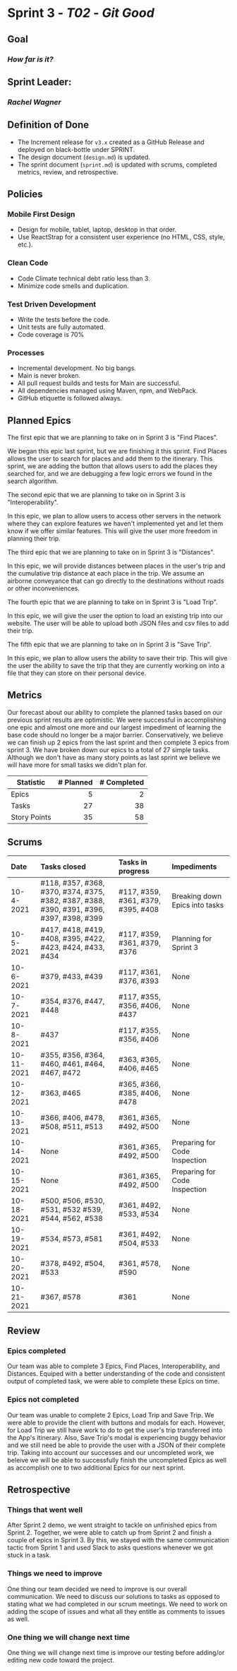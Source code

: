 # Sprint 3 - *T02* - *Git Good*

## Goal
### *How far is it?*

## Sprint Leader: 
### *Rachel Wagner*

## Definition of Done

* The Increment release for `v3.x` created as a GitHub Release and deployed on black-bottle under SPRINT.
* The design document (`design.md`) is updated.
* The sprint document (`sprint.md`) is updated with scrums, completed metrics, review, and retrospective.

## Policies

### Mobile First Design
* Design for mobile, tablet, laptop, desktop in that order.
* Use ReactStrap for a consistent user experience (no HTML, CSS, style, etc.).

### Clean Code
* Code Climate technical debt ratio less than 3.
* Minimize code smells and duplication.

### Test Driven Development
* Write the tests before the code.
* Unit tests are fully automated.
* Code coverage is 70%

### Processes
* Incremental development.  No big bangs.
* Main is never broken. 
* All pull request builds and tests for Main are successful.
* All dependencies managed using Maven, npm, and WebPack.
* GitHub etiquette is followed always.


## Planned Epics
The first epic that we are planning to take on in Sprint 3 is "Find Places".

We began this epic last sprint, but we are finishing it this sprint. Find Places allows the user to search
for places and add them to the itinerary. This sprint, we are adding the button that allows users to add the 
places they searched for, and we are debugging a few logic errors we found in the search algorithm.

The second epic that we are planning to take on in Sprint 3 is "Interoperability".

In this epic, we plan to allow users to access other servers in the network where they can explore features we haven't 
implemented yet and let them know if we offer similar features. This will give the user more freedom in planning their trip.

The third epic that we are planning to take on in Sprint 3 is "Distances".

In this epic, we will provide distances between places in the user's trip and the cumulative trip distance at each place in 
the trip. We assume an airborne conveyance that can go directly to the destinations without roads or other inconveniences.

The fourth epic that we are planning to take on in Sprint 3 is "Load Trip".

In this epic, we will give the user the option to load an existing trip into our website. The user will be 
able to upload both JSON files and csv files to add their trip.

The fifth epic that we are planning to take on in Sprint 3 is "Save Trip".

In this epic, we plan to allow users the ability to save their trip. This will give the user the ability to save 
the trip that they are currently working on into a file that they can store on their personal device.

## Metrics
Our forecast about our ability to complete the planned tasks based on our previous 
sprint results are optimistic. We were successful in accomplishing one epic and almost 
one more and our largest impediment of learning the base code should no longer be a 
major barrier. Conservatively, we believe we can finish up 2 epics from the last sprint
and then complete 3 epics from sprint 3. We have broken down our epics to a total of 27 simple 
tasks. Although we don't have as many story points as last sprint we believe we will 
have more for small tasks we didn't plan for.

| Statistic | # Planned | # Completed |
| --- | ---: | ---: |
| Epics | 5 | 2 |
| Tasks |  27   | 38 | 
| Story Points |  35  | 58 | 

## Scrums

| Date | Tasks closed  | Tasks in progress | Impediments |
| :--- | :--- | :--- | :--- |
| 10-4-2021 | #118, #357, #368, #370, #374, #375, #382, #387, #388, #390, #391, #396, #397, #398, #399 | #117, #359, #361, #379, #395, #408 | Breaking down Epics into tasks | 
| 10-5-2021 | #417, #418, #419, #408, #395, #422, #423, #424, #433, #434 | #117, #359, #361, #379, #376 | Planning for Sprint 3 | 
| 10-6-2021 | #379, #433, #439 | #117, #361, #376, #393 | None | 
| 10-7-2021 | #354, #376, #447, #448 | #117, #355, #356, #406, #437 | None | 
| 10-8-2021 | #437 | #117, #355, #356, #406 | None |
| 10-11-2021 | #355, #356, #364, #460, #461, #464, #467, #472 | #363, #365, #406, #465 | None |
| 10-12-2021 | #363, #465 | #365, #366, #385, #406, #478 | None |
| 10-13-2021 | #366, #406, #478, #508, #511, #513 | #361, #365, #492, #500 | None |
| 10-14-2021 | None | #361, #365, #492, #500 | Preparing for Code Inspection |
| 10-15-2021 | None | #361, #365, #492, #500 | Preparing for Code Inspection |
| 10-18-2021 | #500, #506, #530, #531, #532 #539, #544, #562, #538 | #361, #492, #533, #534 | None |
| 10-19-2021 | #534, #573, #581 | #361, #492, #504, #533 | None |
| 10-20-2021 | #378, #492, #504, #533 | #361, #578, #590 | None |
| 10-21-2021 | #367, #578 | #361 | None |

## Review

### Epics completed  
Our team was able to complete 3 Epics, Find Places, Interoperability, and Distances. Equiped with
a better understanding of the code and consistent output of completed task, we were able to 
complete these Epics on time.

### Epics not completed 
Our team was unable to complete 2 Epics, Load Trip and Save Trip. We were able to provide the 
client with buttons and modals for each. However, for Load Trip we still have work to do to get 
the user's trip transferred into the App's itinerary. Also, Save Trip's modal is experiencing
buggy behavior and we still need be able to provide the user with a JSON of their complete trip.
Taking into account our successes and our uncompleted work, we beleive we will be able to 
successfully finish the uncompleted Epics as well as accomplish one to two additional Epics
for our next sprint.

## Retrospective

### Things that went well
After Sprint 2 demo, we went straight to tackle on unfinished epics from Sprint 2. Together, we were 
able to catch up from Sprint 2 and finish a couple of epics in Sprint 3. By this, we stayed with the
same communication tactic from Sprint 1 and used Slack to asks questions whenever we got stuck in a 
task. 

### Things we need to improve
One thing our team decided we need to improve is our overall communication. We need to discuss
our solutions to tasks as opposed to stating what we had completed in our scrum meetings. We need 
to work on adding the scope of issues and what all they entitle as comments to issues as well.

### One thing we will change next time
One thing we will change next time is improve our testing before adding/or editing  new code toward the project.
